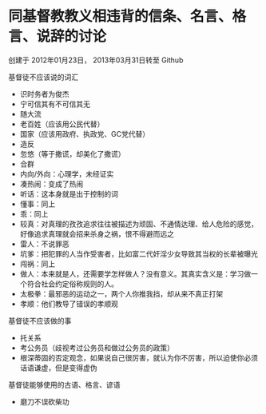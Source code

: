 # 同基督教教义相违背的信条、名言、格言、说辞的讨论

创建于 2012年01月23日， 2013年03月31日转至 Github

基督徒不应该说的词汇

- 识时务者为俊杰
- 宁可信其有不可信其无
- 随大流
- 老百姓（应该用公民代替）
- 国家（应该用政府、执政党、GC党代替）
- 造反
- 忽悠（等于撒谎，却美化了撒谎）
- 合群
- 内向/外向：心理学，未经证实
- 凑热闹：变成了热闹
- 听话：这本身就是出于控制的词
- 懂事：同上
- 乖：同上
- 较真：对真理的孜孜追求往往被描述为顽固、不通情达理、给人危险的感觉，好像追求真理就会招来杀身之祸，恨不得避而远之
- 雷人：不说罪恶
- 坑爹：把犯罪的人当作受害者，比如富二代奸淫少女导致其当权的长辈被曝光
- 闯祸：同上
- 做人：本来就是人，还需要学怎样做人？没有意义。其真实含义是：学习做一个符合社会约定俗称规则的人。
- 太极拳：最邪恶的运动之一，两个人你推我挡，却从来不真正打架
- 孝顺：他们教导了错误的孝顺观

基督徒不应该做的事
- 托关系
- 考公务员（歧视考过公务员和做过公务员的政策）
- 根深蒂固的否定观念，如果说自己很厉害，就认为你不厉害，所以迫使你必须话语谦虚，但是变得虚伪

基督徒能够使用的古语、格言、谚语
- 磨刀不误砍柴功
